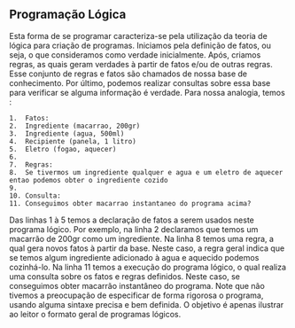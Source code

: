 ## Programação Lógica 

Esta forma de se programar caracteriza-se pela utilização da teoria de lógica para criação de programas. Iniciamos pela definição de fatos, ou seja, o que consideramos como verdade inicialmente. Após, criamos regras, as quais geram verdades à partir de fatos e/ou de outras regras. Esse conjunto de regras e fatos são chamados de nossa base de conhecimento. Por último, podemos realizar consultas sobre essa base para verificar se alguma informação é verdade. Para nossa analogia, temos :

~~~~~~~~
1.  Fatos:
2.  Ingrediente (macarrao, 200gr) 
3.  Ingrediente (agua, 500ml)
4.  Recipiente (panela, 1 litro) 
5.  Eletro (fogao, aquecer)
6.  
7.  Regras:
8.  Se tivermos um ingrediente qualquer e agua e um eletro de aquecer entao podemos obter o ingrediente cozido
9. 
10. Consulta:
11. Conseguimos obter macarrao instantaneo do programa acima?
~~~~~~~~

Das linhas 1 à 5 temos a declaração de fatos a serem usados neste programa lógico. Por exemplo, na linha 2 declaramos que temos um macarrão de 200gr como um ingrediente. Na linha 8 temos uma regra, a qual gera novos fatos à partir da base. Neste caso, a regra geral indica que se temos algum ingrediente adicionado à agua e aquecido podemos cozinhá-lo. Na linha 11 temos a execução do programa lógico, o qual realiza uma consulta sobre os fatos e regras definidos. Neste caso, se conseguimos obter macarrão instantâneo do programa. Note que não tivemos a preocupação de especificar de forma rigorosa o programa, usando alguma sintaxe precisa e bem definida. O objetivo é apenas ilustrar ao leitor o formato geral de programas lógicos.

